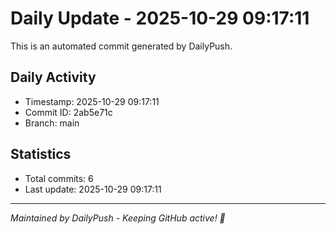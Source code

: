 # Daily Update - 2025-10-29 09:17:11

This is an automated commit generated by DailyPush.

## Daily Activity
- Timestamp: 2025-10-29 09:17:11
- Commit ID: 2ab5e71c
- Branch: main

## Statistics
- Total commits: 6
- Last update: 2025-10-29 09:17:11

---
*Maintained by DailyPush - Keeping GitHub active! 🚀*
